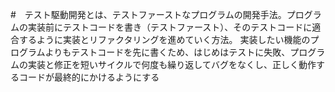 #　テスト駆動開発とは、テストファーストなプログラムの開発手法。プログラムの実装前にテストコードを書き（テストファースト）、そのテストコードに適合するように実装とリファクタリングを進めていく方法。
実装したい機能のプログラムよりもテストコードを先に書くため、はじめはテストに失敗、プログラムの実装と修正を短いサイクルで何度も繰り返してバグをなくし、正しく動作するコードが最終的にかけるようにする
